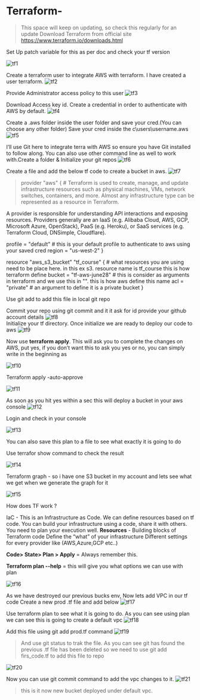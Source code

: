 # Terraform-

> This space will keep on updating, so check this regularly for an update
Download Terraform from official site
https://www.terraform.io/downloads.html

Set Up patch variable for this as per doc and check your tf version

![tf1](https://user-images.githubusercontent.com/51450944/87386428-74826b00-c56e-11ea-9896-559576d5752e.PNG)

Create a terraform user to integrate AWS with terraform. I have  created a user terraform.
![tf2](https://user-images.githubusercontent.com/51450944/87386444-7d733c80-c56e-11ea-9c99-0185dfacf0a9.PNG)

Provide Administrator access policy to this user
![tf3](https://user-images.githubusercontent.com/51450944/87386446-7d733c80-c56e-11ea-8fd5-a3850298368e.PNG)

Download Access key id. Create a credential in order to authenticate with AWS by default.
![tf4](https://user-images.githubusercontent.com/51450944/87386447-7d733c80-c56e-11ea-8b1f-e7abe59fa5e5.PNG)

Create a .aws folder inside the user folder and save your cred.(You can choose any other folder)
Save your cred inside the c\users\username\.aws  
![tf5](https://user-images.githubusercontent.com/51450944/87386448-7d733c80-c56e-11ea-9bad-408420539b71.PNG)

I’ll use Git here to integrate terra with AWS so ensure you have Git installed to follow along. You can also use other command line as well to work with.Create a folder & Initialize your git repos
![tf6](https://user-images.githubusercontent.com/51450944/87386449-7e0bd300-c56e-11ea-99c5-7de4f3e63697.PNG)

Create a file and add the below tf code to create a bucket in aws.
![tf7](https://user-images.githubusercontent.com/51450944/87386450-7e0bd300-c56e-11ea-8cf5-2fa1f21ea42f.PNG)

> provider "aws" {     # Terraform is used to create, manage, and update infrastructure resources such as physical machines, VMs, network switches, containers, and more. Almost any infrastructure type can be represented as a resource in Terraform.

A provider is responsible for understanding API interactions and exposing resources. Providers generally are an IaaS (e.g. Alibaba Cloud, AWS, GCP, Microsoft Azure, OpenStack), PaaS (e.g. Heroku), or SaaS services (e.g. Terraform Cloud, DNSimple, Cloudflare).

  profile = "default" # this is your default profile to authenticate to aws using your saved cred
  region = "us-west-2"
}

resource "aws_s3_bucket" "tf_course" {  # what resources you are using need to be place here. in this ex s3. resource name is tf_course this is how terraform define
  bucket = "tf-aws-june28" # this is consider as arguments in terraform and we use this in "". this is how aws define this name
  acl    = "private" # an argument to define it is a private bucket
}


Use git add to add this file in local git repo

Commit your repo using git commit and it it ask for id provide your github account details
![tf8](https://user-images.githubusercontent.com/51450944/87386451-7e0bd300-c56e-11ea-85b2-3078bdfce36f.PNG)
\
Initialize your tf directory.
Once initialize we are ready to deploy our code to aws
![tf9](https://user-images.githubusercontent.com/51450944/87386452-7e0bd300-c56e-11ea-8c2b-2607f69a05f1.PNG)

Now use **terraform apply**. This will ask you to complete the changes on AWS, put yes, if you don’t want this to ask you yes or no, you can simply write in the beginning as

![tf10](https://user-images.githubusercontent.com/51450944/87386475-89f79500-c56e-11ea-90a2-956c9740e1c1.PNG)

Terraform apply -auto-approve

![tf11](https://user-images.githubusercontent.com/51450944/87386476-89f79500-c56e-11ea-9e3c-c1b4187f433f.PNG)

As soon as you hit yes within a sec this will deploy a bucket in your aws console
![tf12](https://user-images.githubusercontent.com/51450944/87386477-89f79500-c56e-11ea-9bf7-678ca1229e22.PNG)

Login and check in your console

![tf13](https://user-images.githubusercontent.com/51450944/87386478-89f79500-c56e-11ea-95b4-5bbf4a5bc316.PNG)

You can also save this plan to a file to see what exactly it is going to do

Use terrafor show command to check the result

![tf14](https://user-images.githubusercontent.com/51450944/87386479-8a902b80-c56e-11ea-8a0f-594c50482778.PNG)

Terraform graph - so i have one S3 bucket in my account and lets see what we get when we generate the graph for it

![tf15](https://user-images.githubusercontent.com/51450944/87386480-8a902b80-c56e-11ea-9d45-a52ea099550b.PNG)

How does TF work  ?

IaC - This is an Infrastructure as Code. We can define resources based on tf code. You can build your infrastructure using a code, share it with others. You need to plan your execution well.
**Resources** - Building blocks of Terraform code
Define the “what” of your infrastructure
Different settings for every provider like (AWS,Azure,GCP etc..)

**Code> State> Plan > Apply**    =  Always remember this.

**Terraform plan --help** = this will give you what options we can use with plan

![tf16](https://user-images.githubusercontent.com/51450944/87386481-8a902b80-c56e-11ea-8cb3-714aead347bd.PNG)


As we have destroyed our previous bucks env, Now lets add VPC in our tf code 
Create a new prod .tf file and add below
![tf17](https://user-images.githubusercontent.com/51450944/87386482-8a902b80-c56e-11ea-91b5-6168c7c4b050.PNG)


Use terraform plan to see what it is going to do. As you can see using plan we can see this is going to create a default vpc
![tf18](https://user-images.githubusercontent.com/51450944/87386483-8a902b80-c56e-11ea-811c-f7fa2ee7ab1d.PNG)

Add this file using git add prod.tf command
![tf19](https://user-images.githubusercontent.com/51450944/87386486-8b28c200-c56e-11ea-8cdd-5ef84be149dd.PNG)

> And use git status to trak the file. As you can see git has found the previous .tf file has been deleted so we need to use git add firs_code.tf to add this file to repo

![tf20](https://user-images.githubusercontent.com/51450944/87386487-8b28c200-c56e-11ea-8bd6-acebb890c774.PNG)

Now you can use git commit command to add the vpc  changes to it.
![tf21](https://user-images.githubusercontent.com/51450944/87386492-8fed7600-c56e-11ea-8dd8-89d104a25fa4.PNG)

> this is it now new bucket deployed under default vpc.

















